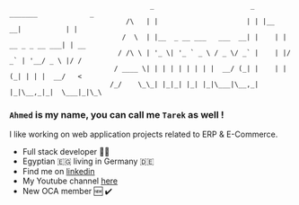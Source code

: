                                        _                        _   _______             _    
                                 /\   | |                      | | |__   __|           | |   
                                /  \  | |__  _ __ ___   ___  __| |    | | __ _ _ __ ___| | __
                               / /\ \ | '_ \| '_ ` _ \ / _ \/ _` |    | |/ _` | '__/ _ \ |/ /
                              / ____ \| | | | | | | | |  __/ (_| |    | | (_| | | |  __/   < 
                             /_/    \_\_| |_|_| |_| |_|\___|\__,_|    |_|\__,_|_|  \___|_|\_\

                                                                                                                                        
                                                                                             
### `Ahmed` is my name, you can call me `Tarek` as well !

I like working on web application projects related to ERP & E-Commerce.

- Full stack developer :man_technologist:
- Egyptian :egypt: living in Germany :de:
- Find me on [linkedin](https://www.linkedin.com/in/ahmed-tarek-840b6196/)
- My Youtube channel [here](https://www.youtube.com/channel/UCp3v_6wpsjv_MpGiE7aO6rQ)
- New OCA member :new: :heavy_check_mark:
